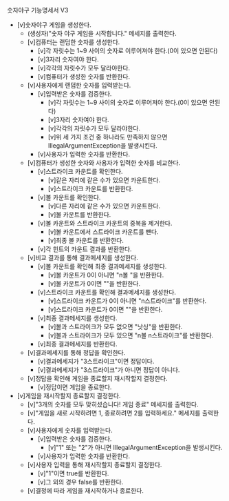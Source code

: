 숫자야구 기능명세서 V3

- [v]숫자야구 게임을 생성한다.
    - (생성자)"숫자 야구 게임을 시작합니다." 메세지를 출력한다.
    - [v]컴퓨터는 랜덤한 숫자를 생성한다.
        - [v]각 자릿수는 1~9 사이의 숫자로 이루어져야 한다.(0이 있으면 안된다)
        - [v]3자리 숫자여야 한다.
        - [v]각각의 자릿수가 모두 달라야한다.
        - [v]컴퓨터가 생성한 숫자를 반환한다.
    - [v]사용자에게 랜덤한 숫자를 입력받는다.
        - [v]입력받은 숫자를 검증한다.
            - [v]각 자릿수는 1~9 사이의 숫자로 이루어져야 한다.(0이 있으면 안된다)
            - [v]3자리 숫자여야 한다.
            - [v]각각의 자릿수가 모두 달라야한다.
            - [v]위 세 가지 조건 중 하나라도 만족하지 않으면 IllegalArgumentException을 발생시킨다.
        - [v]사용자가 입력한 숫자를 반환한다.
    - [v]컴퓨터가 생성한 숫자와 사용자가 입력한 숫자를 비교한다.
        - [v]스트라이크 카운트를 확인한다.
            - [v]같은 자리에 같은 수가 있으면 카운트한다.
            - [v]스트라이크 카운트를 반환한다.
        - [v]볼 카운트를 확인한다.
            - [v]다른 자리에 같은 수가 있으면 카운트한다.
            - [v]볼 카운트를 반환한다.
        - [v]볼 카운트와 스트라이크 카운트의 중복을 제거한다.
            - [v]볼 카운트에서 스트라이크 카운트를 뺸다.
            - [v]최종 볼 카운트를 반환한다.
        - [v]각 힌트의 카운트 결과를 반환한다.
    - [v]비교 결과를 통해 결과메세지를 생성한다.
        - [v]볼 카운트를 확인해 최종 결과메세지를 생성한다.
            - [v]볼 카운트가 0이 아니면 "n볼 "을 반환한다.
            - [v]볼 카운트가 0이면 ""을 반환한다.
        - [v]스트라이크 카운트를 확인해 결과메세지를 생성한다.
            - [v]스트라이크 카운트가 0이 아니면 "n스트라이크"를 반환한다.
            - [v]스트라이크 카운트가 0이면 ""을 반환한다.
        - [v]최종 결과메세지를 생성한다.
            - [v]볼과 스트라이크가 모두 없으면 "낫싱"을 반환한다.
            - [v]볼과 스트라이크가 모두 있으면 "n볼 n스트라이크"를 반환한다.
        - [v]최종 결과메세지를 반환한다.
    - [v]결과메세지를 통해 정답을 확인한다.
        - [v]결과메세지가 "3스트라이크"이면 정답이다.
        - [v]결과메세지가 "3스트라이크"가 아니면 정답이 아니다.
    - [v]정답을 확인해 게임을 종료할지 재시작할지 결정한다.
        - [v]정답이면 게임을 종료한다.
- [v]게임을 재시작할지 종료할지 결정한다.
    - [v]"3개의 숫자를 모두 맞히셨습니다! 게임 종료" 메세지를 출력한다.
    - [v]"게임을 새로 시작하려면 1, 종료하려면 2를 입력하세요." 메세지를 출력한다.
    - [v]사용자에게 숫자를 입력받는다.
        - [v]입력받은 숫자를 검증한다.
            - [v]"1" 또는 "2"가 아니면 IllegalArgumentException을 발생시킨다.
        - [v]사용자가 입력한 숫자를 반환한다.
    - [v]사용자 입력을 통해 재시작할지 종료할지 결정한다.
        - [v]"1"이면 true를 반환한다.
        - [v]그 외의 경우 false를 반환한다.
    - [v]결정에 따라 게임을 재시작하거나 종료한다.